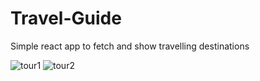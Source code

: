 # Travel-Guide
Simple react app to fetch and show travelling destinations


![tour1](https://user-images.githubusercontent.com/75360601/138601393-a17158d9-77b1-4d93-b56a-4707ebd60a81.jpg)
![tour2](https://user-images.githubusercontent.com/75360601/138601391-0a13a5fd-c5b0-481d-99e1-d53c5a0809a5.jpg)

